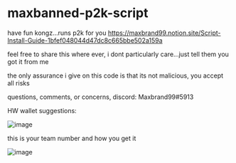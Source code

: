 # maxbanned-p2k-script

have fun kongz...runs p2k for you
https://maxbrand99.notion.site/Script-Install-Guide-1bfef048044d47dc8c665bbe502a159a

feel free to share this where ever, i dont particularly care...just tell them you got it from me

the only assurance i give on this code is that its not malicious, you accept all risks 

questions, comments, or concerns, discord: Maxbrand99#5913

HW wallet suggestions:

![image](https://user-images.githubusercontent.com/13276167/158933583-13b68e24-3891-4f28-ac87-aaa24b9537f2.png)


this is your team number and how you get it 

![image](https://user-images.githubusercontent.com/13276167/158933390-040bd16d-e796-4abf-ae51-61ceb34352b1.png)

